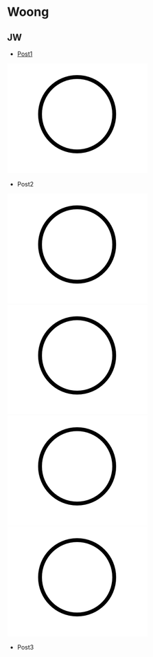 # Woong

## JW

* [Post1](post.md)

![원](./image/test00.png)

* Post2

![원](./image/test00.png)![원](./image/test00.png)![원](./image/test00.png)![원](./image/test00.png)

* Post3
